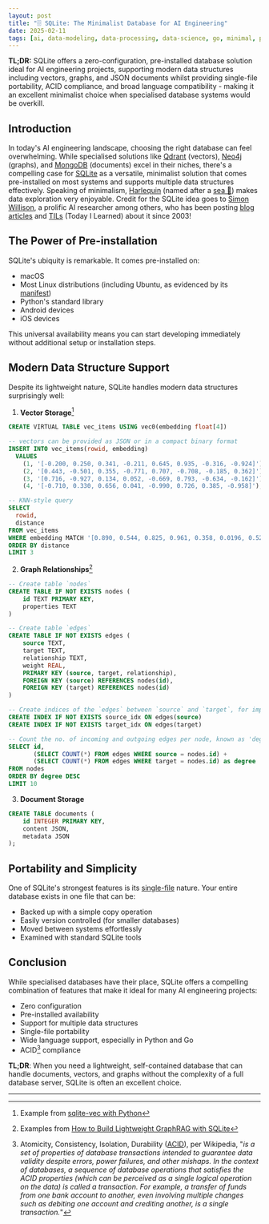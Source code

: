 ```yaml
---
layout: post
title: "🗄️ SQLite: The Minimalist Database for AI Engineering"
date: 2025-02-11
tags: [ai, data-modeling, data-processing, data-science, go, minimal, production, python, zero-config]
---
```


**TL;DR:** SQLite offers a zero-configuration, pre-installed database solution ideal for AI engineering projects, supporting modern data structures including vectors, graphs, and JSON documents whilst providing single-file portability, ACID compliance, and broad language compatibility - making it an excellent minimalist choice when specialised database systems would be overkill.

<!--more-->

## Introduction

In today's AI engineering landscape, choosing the right database can feel overwhelming. While specialised solutions like [Qdrant](https://qdrant.tech/) (vectors), [Neo4j](https://neo4j.com/) (graphs), and [MongoDB](https://www.mongodb.com/) (documents) excel in their niches, there's a compelling case for [SQLite](https://www.sqlite.org/index.html) as a versatile, minimalist solution that comes pre-installed on most systems and supports multiple data structures effectively. Speaking of minimalism, [Harlequin](https://github.com/tconbeer/harlequin) (named after a [sea 🦆](https://en.wikipedia.org/wiki/Harlequin_duck)) makes data exploration very enjoyable. 
Credit for the SQLite idea goes to [Simon Willison](https://bsky.app/profile/simonwillison.net), a prolific AI researcher among others, who has been posting [blog articles](https://simonwillison.net/tags/sqlite/) and [TILs](https://til.simonwillison.net/sqlite) (Today I Learned) about it since 2003! 

## The Power of Pre-installation

SQLite's ubiquity is remarkable. It comes pre-installed on:
- macOS
- Most Linux distributions (including Ubuntu, as evidenced by its [manifest](https://releases.ubuntu.com/24.10/ubuntu-24.10-desktop-amd64.manifest))
- Python's standard library
- Android devices
- iOS devices

This universal availability means you can start developing immediately without additional setup or installation steps.

## Modern Data Structure Support

Despite its lightweight nature, SQLite handles modern data structures surprisingly well:

1. **Vector Storage**[^1]  
```sql
CREATE VIRTUAL TABLE vec_items USING vec0(embedding float[4])
```
```sql
-- vectors can be provided as JSON or in a compact binary format
INSERT INTO vec_items(rowid, embedding)
  VALUES
    (1, '[-0.200, 0.250, 0.341, -0.211, 0.645, 0.935, -0.316, -0.924]'),
    (2, '[0.443, -0.501, 0.355, -0.771, 0.707, -0.708, -0.185, 0.362]'),
    (3, '[0.716, -0.927, 0.134, 0.052, -0.669, 0.793, -0.634, -0.162]'),
    (4, '[-0.710, 0.330, 0.656, 0.041, -0.990, 0.726, 0.385, -0.958]');
```
```sql
-- KNN-style query
SELECT
  rowid,
  distance
FROM vec_items
WHERE embedding MATCH '[0.890, 0.544, 0.825, 0.961, 0.358, 0.0196, 0.521, 0.175]'
ORDER BY distance
LIMIT 3
```

2. **Graph Relationships**[^2]  
```sql
-- Create table `nodes`
CREATE TABLE IF NOT EXISTS nodes (
    id TEXT PRIMARY KEY,
    properties TEXT
)
```
```sql
-- Create table `edges`
CREATE TABLE IF NOT EXISTS edges (
    source TEXT,
    target TEXT,
    relationship TEXT,
    weight REAL,
    PRIMARY KEY (source, target, relationship),
    FOREIGN KEY (source) REFERENCES nodes(id),
    FOREIGN KEY (target) REFERENCES nodes(id)
)
```
```sql
-- Create indices of the `edges` between `source` and `target`, for improved performance
CREATE INDEX IF NOT EXISTS source_idx ON edges(source)
CREATE INDEX IF NOT EXISTS target_idx ON edges(target)
```
```sql
-- Count the no. of incoming and outgoing edges per node, known as 'degree centrality' 
SELECT id,
       (SELECT COUNT(*) FROM edges WHERE source = nodes.id) +
       (SELECT COUNT(*) FROM edges WHERE target = nodes.id) as degree
FROM nodes
ORDER BY degree DESC
LIMIT 10
```

3. **Document Storage**
```sql
CREATE TABLE documents (
    id INTEGER PRIMARY KEY,
    content JSON,
    metadata JSON
);
```

## Portability and Simplicity

One of SQLite's strongest features is its [single-file](https://www.sqlite.org/onefile.html) nature. Your entire database exists in one file that can be:
- Backed up with a simple copy operation
- Easily version controlled (for smaller databases)
- Moved between systems effortlessly
- Examined with standard SQLite tools

## Conclusion

While specialised databases have their place, SQLite offers a compelling combination of features that make it ideal for many AI engineering projects:
- Zero configuration
- Pre-installed availability
- Support for multiple data structures
- Single-file portability
- Wide language support, especially in Python and Go
- ACID[^3] compliance

**TL;DR**: When you need a lightweight, self-contained database that can handle documents, vectors, and graphs without the complexity of a full database server, SQLite is often an excellent choice.

---
[^1]: Example from [sqlite-vec with Python](https://alexgarcia.xyz/sqlite-vec/python.html)
[^2]: Examples from [How to Build Lightweight GraphRAG with SQLite](https://dev.to/stephenc222/how-to-build-lightweight-graphrag-with-sqlite-53le)
[^3]: Atomicity, Consistency, Isolation, Durability ([ACID](https://en.wikipedia.org/wiki/ACID)), per Wikipedia, "_is a set of properties of database transactions intended to guarantee data validity despite errors, power failures, and other mishaps. In the context of databases, a sequence of database operations that satisfies the ACID properties (which can be perceived as a single logical operation on the data) is called a transaction. For example, a transfer of funds from one bank account to another, even involving multiple changes such as debiting one account and crediting another, is a single transaction._"
